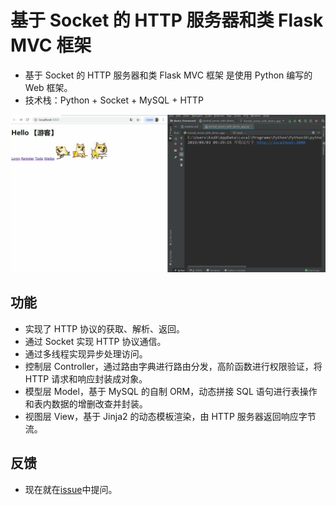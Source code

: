 基于 Socket 的 HTTP 服务器和类 Flask MVC 框架
===========================================

- 基于 Socket 的 HTTP 服务器和类 Flask MVC 框架 是使用 Python 编写的 Web 框架。
- 技术栈：Python + Socket + MySQL + HTTP

![demo](https://github.com/noahwork/weblite-py/blob/master/weibo.gif)

功能
--------
 - 实现了 HTTP 协议的获取、解析、返回。
 - 通过 Socket 实现 HTTP 协议通信。
 - 通过多线程实现异步处理访问。
 - 控制层 Controller，通过路由字典进行路由分发，高阶函数进行权限验证，将 HTTP 请求和响应封装成对象。
 - 模型层 Model，基于 MySQL 的自制 ORM，动态拼接 SQL 语句进行表操作和表内数据的增删改查并封装。
 - 视图层 View，基于 Jinja2 的动态模板渲染，由 HTTP 服务器返回响应字节流。

反馈
-------------
 - 现在就在[issue](https://github.com/noahwork/weblite-py/issues)中提问。
